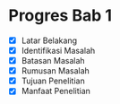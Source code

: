 # Progres Bab 1

- [x] Latar Belakang
- [x] Identifikasi Masalah
- [x] Batasan Masalah
- [x] Rumusan Masalah
- [x] Tujuan Penelitian
- [x] Manfaat Penelitian
